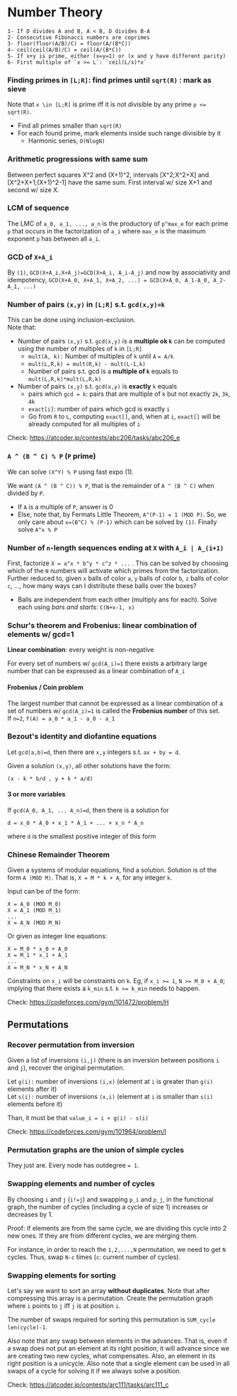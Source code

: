 # Number Theory

```
1- If D divides A and B, A < B, D divides B-A
2- Consecutive Fibonacci numbers are coprimes
3- floor(floor(A/B)/C) = floor(A/(B*C))
4- ceil(ceil(A/B)/C) = ceil(A/(B*C))
5- If x+y is prime, either (x=y=1) or (x and y have different parity)
6- First multiple of `x >= L`: `ceil(L/x)*x`
```

### Finding primes in `[L;R]`: find primes until `sqrt(R)` : mark as sieve
Note that `x \in [L;R]` is prime iff it is not divisible by any prime `p <= sqrt(R)`.
- Find all primes smaller than `sqrt(R)`
- For each found prime, mark elements inside such range divisible by it
  - Harmonic series, `O(NlogN)`

### Arithmetic progressions with same sum
Between perfect squares X^2 and (X+1)^2, intervals [X^2;X^2+X] and [X^2+X+1;(X+1)^2-1] have the same sum. First interval w/ size X+1 and second w/ size X. 

### LCM of sequence
The LMC of `a_0, a_1, ..., a_n` is the productory of `p^max_e` for each prime `p` that occurs in the factorization of `a_i` where `max_e` is the maximum exponent `p` has between all `a_i`.

### GCD of `X+A_i`
By `(1)`, `GCD(X+A_i,X+A_j)=GCD(X+A_i, A_i-A_j)` and now by associativity and idempotency, `GCD(X+A_0, X+A_1, X+A_2, ...) = GCD(X+A_0, A_1-A_0, A_2-A_1, ...)`

### Number of pairs `(x,y)` in `[L;R]` s.t. `gcd(x,y)=k`
This can be done using inclusion-exclusion.  
Note that:
- Number of pairs `(x,y)` s.t. `gcd(x,y)` is a **multiple ok `k`** can be computed using the number of multiples of `k` in `[L;R]`
  - `mult(A, k):` Number of multiples of `k` until `A` `= A/k`
  - `mult(L,R,k) = mult(R,k) - mult(L-1,k)`
  - Number of pairs s.t. gcd is a **multiple of `k`** equals to `mult(L,R,k)*mult(L,R,k)`
- Number of pairs `(x,y)` s.t. `gcd(x,y)` is **exactly** `k` equals
  - pairs which `gcd = k`: pairs that are multiple of `k` but not exactly `2k`, `3k`, `4k`
  - `exact[i]`: number of pairs which gcd is exactly `i`
  - Go from `R` to `L`, computing `exact[]`, and, when at `i`, `exact[]` will be already computed for all multiples of `i`

Check: https://atcoder.jp/contests/abc206/tasks/abc206_e

### `A ^ (B ^ C) % P` (`P` prime)
We can solve `(X^Y) % P` using fast expo (1).
  
We want `(A ^ (B ^ C)) % P`, that is the remainder of `A ^ (B ^ C)` when divided by `P`. 
- If `A` is a multiple of `P`, answer is 0
- Else, note that, by Fermats Little Theorem, `A^(P-1) = 1 (MOD P)`. So, we only care about `x=(B^C) % (P-1)` which can be solved by `(1)`. Finally solve `A^x % P`

### Number of `n`-length sequences ending at `X` with `A_i | A_(i+1)`
First, factorize `X = a^x * b^y * c^z * ...` .
This can be solved by choosing which of the `N` numbers will activate which primes from the factorization.  
Further reduced to, given `x` balls of color `a`, `y` balls of color `b`, `z` balls of color `c`, ..., how many ways can I distribute these balls over the boxes?
- Balls are independent from each other (multiply ans for each). Solve each using *bars and starts*: `C(N+x-1, x)`

### Schur's theorem and Frobenius: linear combination of elements w/ gcd=1
**Linear combination**: every weight is non-negative  

For every set of numbers w/ `gcd(A_i)=1` there exists a arbitrary large number that can be expressed as a linear combination of `A_i`

#### Frobenius / Coin problem
The largest number that cannot be expressed as a linear combination of a set of numbers w/ `gcd(A_i)=1` is called the **Frobenius number** of this set.  
If `n=2`, `f(A) = a_0 * a_1 - a_0 - a_1`

### Bezout's identity and diofantine equations
Let `gcd(a,b)=d`, then there are `x,y` integers s.t. `ax + by = d`.  

Given a solution `(x,y)`, all other solutions have the form:
```
(x - k * b/d , y + k * a/d)
```

#### 3 or more variables
If `gcd(A_0, A_1, ... A_n)=d`, then there is a solution for
```
d = x_0 * A_0 + x_1 * A_1 + ... + x_n * A_n
```
where `d` is the smallest positive integer of this form

### Chinese Remainder Theorem

Given a systems of modular equations, find a solution.
Solution is of the form `A (MOD M)`.
That is, `X = M * k + A`, for any integer `k`.

Input can be of the form:
```
X = A_0 (MOD M_0)
X = A_1 (MOD M_1)
...
X = A_N (MOD M_N)
```

Or given as integer line equations:
```
X = M_0 * x_0 + A_0
X = M_1 * x_1 + A_1
...
X = M_N * x_N + A_N
```
Constraints on `x_i` will be constraints on `k`.
Eg, if `x_i >= 1`, `N >= M_0 + A_0`; implying that there exists a `k_min` s.t. `k >= k_min` needs to happen.

Check: https://codeforces.com/gym/101472/problem/H

## Permutations

### Recover permutation from inversion
Given a list of inversions `(i,j)` (there is an inversion between positions `i` and `j`),
recover the original permutation.  
  
Let `g(i):` number of inversions `(i,x)` (element at `i` is greater than `g(i)` elements after it)    
Let `s(i):` number of inversions `(x,i)` (element at `i` is smaller than `s(i)` elements before it)

Than, it must be that `value_i = i + g(i) - s(i)`
  
Check: https://codeforces.com/gym/101964/problem/I  

### Permutation graphs are the union of simple cycles
They just are. Every node has outdegree `= 1`.

### Swapping elements and number of cycles
By choosing `i` and `j` (`i!=j`) and swapping `p_i` and `p_j`, in the functional graph, the number of cycles (including a cycle of size 1) increases or decreases by 1.  

Proof: if elements are from the same cycle, we are dividing this cycle into 2 new ones. If they are from different cycles, we are merging them.  

For instance, in order to reach the `1,2,...,N` permutation, we need to get `N` cycles. Thus, swap `N-c` times (`c`: current number of cycles).

### Swapping elements for sorting
Let's say we want to sort an array **without duplicates**. Note that after compressing this array is a permutation.
Create the permutation graph where `i` points to `j` iff `j` is at position `i`.  
  
The number of swaps required for sorting this permutation is `SUM_cycle len(cycle)-1`.  
  
Also note that any swap between elements in the advances. That is, even if a swap does not put an element at its right position, it will advance since we are creating two new cycles, what compensates. Also, an element in its right position is a unicycle. Also note that a single element can be used in all swaps of a cycle for solving it if we always solve a position.
  
Check: https://atcoder.jp/contests/arc111/tasks/arc111_c
